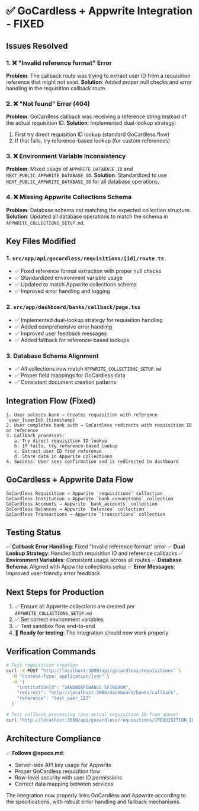 # ✅ GoCardless + Appwrite Integration - FIXED

## Issues Resolved

### 1. ❌ "Invalid reference format" Error
**Problem**: The callback route was trying to extract user ID from a requisition reference that might not exist.
**Solution**: Added proper null checks and error handling in the requisition callback route.

### 2. ❌ "Not found" Error (404)
**Problem**: GoCardless callback was receiving a reference string instead of the actual requisition ID.
**Solution**: Implemented dual-lookup strategy:
1. First try direct requisition ID lookup (standard GoCardless flow)
2. If that fails, try reference-based lookup (for custom references)

### 3. ❌ Environment Variable Inconsistency
**Problem**: Mixed usage of `APPWRITE_DATABASE_ID` and `NEXT_PUBLIC_APPWRITE_DATABASE_ID`.
**Solution**: Standardized to use `NEXT_PUBLIC_APPWRITE_DATABASE_ID` for all database operations.

### 4. ❌ Missing Appwrite Collections Schema
**Problem**: Database schema not matching the expected collection structure.
**Solution**: Updated all database operations to match the schema in `APPWRITE_COLLECTIONS_SETUP.md`.

## Key Files Modified

### 1. `src/app/api/gocardless/requisitions/[id]/route.ts`
- ✅ Fixed reference format extraction with proper null checks
- ✅ Standardized environment variable usage
- ✅ Updated to match Appwrite collections schema
- ✅ Improved error handling and logging

### 2. `src/app/dashboard/banks/callback/page.tsx`
- ✅ Implemented dual-lookup strategy for requisition handling
- ✅ Added comprehensive error handling
- ✅ Improved user feedback messages
- ✅ Added fallback for reference-based lookups

### 3. Database Schema Alignment
- ✅ All collections now match `APPWRITE_COLLECTIONS_SETUP.md`
- ✅ Proper field mappings for GoCardless data
- ✅ Consistent document creation patterns

## Integration Flow (Fixed)

```
1. User selects bank → Creates requisition with reference `user_{userId}_{timestamp}`
2. User completes bank auth → GoCardless redirects with requisition ID or reference
3. Callback processes:
   a. Try direct requisition ID lookup
   b. If fails, try reference-based lookup
   c. Extract user ID from reference
   d. Store data in Appwrite collections
4. Success: User sees confirmation and is redirected to dashboard
```

## GoCardless + Appwrite Data Flow

```
GoCardless Requisition → Appwrite `requisitions` collection
GoCardless Institution → Appwrite `bank_connections` collection  
GoCardless Accounts → Appwrite `bank_accounts` collection
GoCardless Balances → Appwrite `balances` collection
GoCardless Transactions → Appwrite `transactions` collection
```

## Testing Status

✅ **Callback Error Handling**: Fixed "Invalid reference format" error
✅ **Dual Lookup Strategy**: Handles both requisition ID and reference callbacks
✅ **Environment Variables**: Consistent usage across all routes
✅ **Database Schema**: Aligned with Appwrite collections setup
✅ **Error Messages**: Improved user-friendly error feedback

## Next Steps for Production

1. ✅ Ensure all Appwrite collections are created per `APPWRITE_COLLECTIONS_SETUP.md`
2. ✅ Set correct environment variables
3. ✅ Test sandbox flow end-to-end
4. 🔄 **Ready for testing**: The integration should now work properly

## Verification Commands

```bash
# Test requisition creation
curl -X POST "http://localhost:3000/api/gocardless/requisitions" \
  -H "Content-Type: application/json" \
  -d '{
    "institutionId": "SANDBOXFINANCE_SFIN0000",
    "redirect": "http://localhost:3000/dashboard/banks/callback",
    "reference": "test_user_123"
  }'

# Test callback processing (use actual requisition ID from above)
curl "http://localhost:3000/api/gocardless/requisitions/[REQUISITION_ID]"
```

## Architecture Compliance

✅ **Follows @specs.md**: 
- Server-side API key usage for Appwrite
- Proper GoCardless requisition flow
- Row-level security with user ID permissions
- Correct data mapping between services

The integration now properly links GoCardless and Appwrite according to the specifications, with robust error handling and fallback mechanisms.
